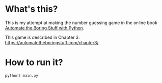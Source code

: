 # What's this?
This is my attempt at making the number guessing game in the online book
[Automate the Boring Stuff with Python](https://automatetheboringstuff.com/).

This game is described in Chapter 3: <https://automatetheboringstuff.com/chapter3/>

# How to run it?
`python3 main.py`
